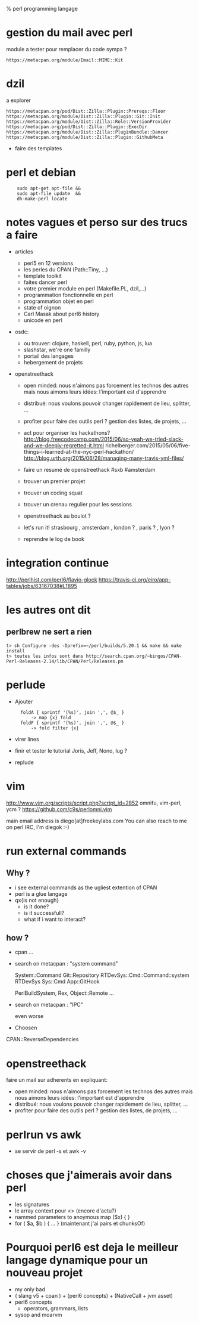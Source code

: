 % perl programming langage

# gestion du mail avec perl

module a tester pour remplacer du code sympa ? 

    https://metacpan.org/module/Email::MIME::Kit

# dzil

a explorer 

    https://metacpan.org/pod/Dist::Zilla::Plugin::Prereqs::Floor
    https://metacpan.org/module/Dist::Zilla::Plugin::Git::Init
    https://metacpan.org/module/Dist::Zilla::Role::VersionProvider
    https://metacpan.org/pod/Dist::Zilla::Plugin::ExecDir
    https://metacpan.org/module/Dist::Zilla::PluginBundle::Dancer
    https://metacpan.org/module/Dist::Zilla::Plugin::GithubMeta

+ faire des templates

# perl et debian

        sudo apt-get apt-file &&
        sudo apt-file update  &&
        dh-make-perl locate

# notes vagues et perso sur des trucs a faire

* articles
  * perl5 en 12 versions
  * les perles du CPAN (Path::Tiny, ...)
  * template toolkit
  * faites dancer perl
  * votre premier module en perl (Makefile.PL, dzil,...)
  * programmation fonctionnelle en perl
  * programmation objet en perl
  * state of oignon
  * Carl Masak about perl6 history
  * unicode en perl
* osdc:
  * ou trouver: clojure, haskell, perl, ruby, python, js, lua
  * slashstar, we're one familly
  * portail des langages 
  * hebergement de projets
* openstreethack 

    * open minded: nous n'aimons pas forcement les technos des autres mais nous
      aimons leurs idées: l'important est d'apprendre
    * distribué: nous voulons pouvoir changer rapidement de lieu, splitter, ...
    * profiter pour faire des outils perl ? gestion des listes, de projets, ...

  * act pour organiser les hackathons? 
    http://blog.freecodecamp.com/2015/06/so-yeah-we-tried-slack-and-we-deeply-regretted-it.html
    richelberger.com/2015/05/06/five-things-i-learned-at-the-nyc-perl-hackathon/ 
    http://blog.urth.org/2015/06/28/managing-many-travis-yml-files/ 
  * faire un resumé de openstreethack #sxb #amsterdam 
  * trouver un premier projet
  * trouver un coding squat
  * trouver un crenau regulier pour les sessions
  * openstreethack au boulot ? 
  * let's run it! strasbourg , amsterdam , london ?  , paris ?  , lyon ?
  * reprendre le log de book  


# integration continue

http://perlhist.com/perl6/flavio-glock
https://travis-ci.org/eiro/app-tables/jobs/63167038#L1895 

# les autres ont dit

## perlbrew ne sert a rien 

    t> sh Configure -des -Dprefix=~/perl/builds/5.20.1 && make && make install
    t> toutes les infos sont dans http://search.cpan.org/~bingos/CPAN-Perl-Releases-2.14/lib/CPAN/Perl/Releases.pm

# perlude

* Ajouter

        foldA { sprintf '(%s)', join ',', @$_ }
            -> map {x} fold 
        foldF { sprintf '(%s)', join ',', @$_ } 
            -> fold filter {x} 

* virer lines
* finir et tester le tutorial 
       Joris, Jeff, Nono, lug ? 
* replude   

# vim

http://www.vim.org/scripts/script.php?script_id=2852 omnifu, vim-perl, ycm ? 
https://github.com/c9s/perlomni.vim

main email address is diego[at]freekeylabs.com You can also reach to me on perl IRC, I'm diegok :-)  

# run external commands 

## Why ?

* i see external commands as the ugliest extention of CPAN
* perl is a glue langage
* qx{is not enough}
    * is it done?
    * is it successfull? 
    * what if i want to interact?  

## how ?

* cpan … 
* search on metacpan : "system command"

    System::Command                  Git::Repository
    RTDevSys::Cmd::Command::system   RTDevSys
    Sys::Cmd                         App::GitHook

    PerlBuildSystem, Rex, Object::Remote …

* search on metacpan : "IPC" 

    even worse 

* Choosen 

CPAN::ReverseDependencies 

# openstreethack

faire un mail sur adherents en expliquant:

* open minded: nous n'aimons pas forcement les technos des autres mais nous
  aimons leurs idées: l'important est d'apprendre
* distribué: nous voulons pouvoir changer rapidement de lieu, splitter, ...
* profiter pour faire des outils perl ? gestion des listes, de projets, ...

# perlrun vs awk

  - se servir de perl -s et awk -v

# choses que j'aimerais avoir dans perl

* les signatures
* le array context pour <> (encore d'actu?)
* nammed parameters to anoymous
    map ($x) { }
* for ( $a, $b ) { ... } (maintenant j'ai pairs et chunksOf)

# Pourquoi perl6 est deja le meilleur langage dynamique pour un nouveau projet

* my only bad 
* ( slang v5 + cpan ) + (perl6 concepts) + (NativeCall + jvm asset)
* perl6 concepts
  * operators, grammars, lists
* sysop and moarvm 

